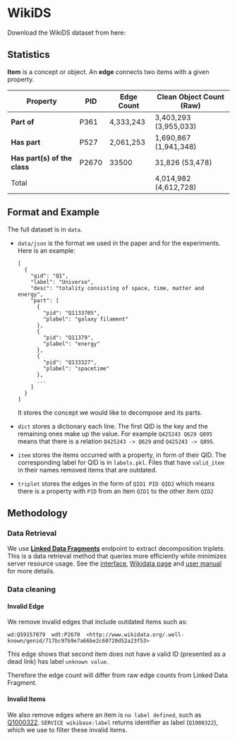 # WikiDS

Download the WikiDS dataset from here:


## Statistics

**Item** is a concept or object. An **edge** connects two items with a given property.

| Property                     | PID   | Edge Count | Clean Object Count (Raw) |
| ---------------------------- | ----- | ---------- | ------------------------ |
| **Part of**                  | P361  | 4,333,243  | 3,403,293 (3,955,033)    |
| **Has part**                 | P527  | 2,061,253  | 1,690,867 (1,941,348)    |
| **Has part(s) of the class** | P2670 | 33500      | 31,826 (53,478)          |
| Total                        |       |            | 4,014,982  (4,612,728)   |

## Format and Example

The full dataset is in `data`. 

- `data/json` is the format we used in the paper and for the experiments. Here is an example:

  ```
  [
    {
      "qid": "Q1",
      "label": "Universe",
      "desc": "totality consisting of space, time, matter and energy",
      "part": [
        {
          "pid": "Q1133705",
          "plabel": "galaxy filament"
        },
        {
          "pid": "Q11379",
          "plabel": "energy"
        },
        {
          "pid": "Q133327",
          "plabel": "spacetime"
        },
        ...
      ]
    }
  ]
  ```

  It stores the concept we would like to decompose and its parts.

- `dict` stores a dictionary each line. The first QID is the key and the remaining ones make up the value. For example `Q425243 Q629 Q895` means that there is a relation `Q425243 -> Q629` and `Q425243 -> Q895`.

- `item` stores the items occurred with a property, in form of their QID.  The corresponding label for QID is in `labels.pkl`. Files that have `valid_item` in their names removed items that are outdated. 

- `triplet` stores the edges in the form of `QID1 PID QID2` which means there is a property with `PID` from an item `QID1` to the other item `QID2`


## Methodology

### Data Retrieval

We use [**Linked Data Fragments**](https://linkeddatafragments.org/concept/) endpoint to extract decomposition triplets. This is a data retrieval method that queries more efficiently while minimizes server resource usage. See the [interface](https://query.wikidata.org/bigdata/ldf), [Wikidata page](https://www.wikidata.org/wiki/Wikidata:Data_access#Linked_Data_Fragments_endpoint) and [user manual](https://www.wikidata.org/wiki/Wikidata:Data_access#Linked_Data_Fragments_endpoint:~:text=.%20See%20the-,user%20manual,-and%20community%20pages) for more details.

### Data cleaning

#### Invalid Edge

We remove invalid edges that include outdated items such as:

```
wd:Q59157079  wdt:P2670  <http://www.wikidata.org/.well-known/genid/717bc97b9e7a66be2c60720d52a23f53>
```

This edge shows that second item does not have a valid ID (presented as a dead link) has label `unknown value`. 

Therefore the edge count will differ from raw edge counts from Linked Data Fragment. 

#### Invalid Items

We also remove edges where an item is `no label defined`, such as [Q1000322](https://www.wikidata.org/wiki/Q1000322). `SERVICE wikibase:label` returns identifier as label (`Q1000322`), which we use to filter these invalid items. 
